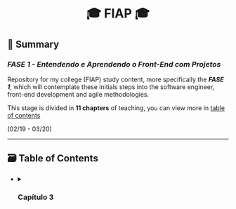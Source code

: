<h1 align=center>🎓 FIAP 🎓</h1>

<h2>📌 Summary</h2>
<h3><i>FASE 1 - Entendendo e Aprendendo o Front-End com Projetos</i></h3>
<p>Repository for my college (FIAP) study content, more specifically the <strong><i>FASE 1</i></strong>, which will contemplate these initials steps into the software engineer, front-end development and agile methodologies.</p>
<p>This stage is divided in <strong>11 chapters</strong> of teaching, you can view more in <a href="#%EF%B8%8F-table-of-contents">table of contents</a></p>
<p>(02/19 - 03/20)</p>


<hr>


<h2 id="content" name="content" #content>🗃️ Table of Contents</h2>
<ul>
  <li>
    <details close>
      <summary><h3>Capítulo 3</h3></summary>
      <ul>
        <i>Cap3 - Entendendo todas as linguagens para a entrega do front-end</i>
        <li></li>
      </ul>
    </details>
  </li>
</ul>
